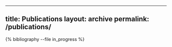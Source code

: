 
---
title: Publications
layout: archive
permalink: /publications/
---


{% bibliography --file in_progress %}

